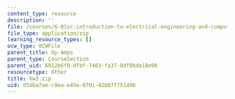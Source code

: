 ```yaml
---
content_type: resource
description: ''
file: /courses/6-01sc-introduction-to-electrical-engineering-and-computer-science-i-spring-2011/d5dba7aec9eae45e070142b87f75149b_hw3.zip
file_type: application/zip
learning_resource_types: []
ocw_type: OCWFile
parent_title: Op-Amps
parent_type: CourseSection
parent_uid: 6912b6f0-dfbf-7463-fa37-8df8bde18e96
resourcetype: Other
title: hw3.zip
uid: d5dba7ae-c9ea-e45e-0701-42b87f75149b
---
```

